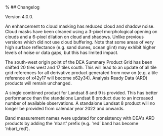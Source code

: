 % ## Changelog

Version 4.0.0.

An enhancement to cloud masking has reduced cloud and shadow noise. Cloud masks have been cleaned using a 3-pixel morphological opening on clouds and a 6-pixel dilation on cloud and shadows. Unlike previous versions which did not use cloud buffering. Note that some areas of very high surface reflectance (e.g. sand dunes, ocean glint) may exhibit higher levels of noise or data gaps, but this has limited impact.

The south-west origin point of the DEA Summary Product Grid has been shifted 20 tiles west and 17 tiles south. This will lead to an update of all tile grid references for all derivative product generated from now on (e.g. a tile reference of x42y17 will become x62y34). Analysis Ready Data (ARD) products will remain unchanged.

A single combined product for Landsat 8 and 9 is provided. This has better performance than the standalone Landsat 8 product due to an increased number of available observations. A standalone Landsat 8 product will no longer be provided from calendar year 2022 and onwards.

Band measurement names were updated for consistency with DEA's ARD products by adding the 'nbart' prefix (e.g. ‘red’ band has become ‘nbart_red’).
